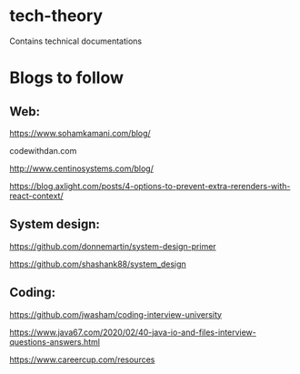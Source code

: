 # tech-theory
Contains technical documentations

# Blogs to follow


Web:
---
https://www.sohamkamani.com/blog/

codewithdan.com

http://www.centinosystems.com/blog/


https://blog.axlight.com/posts/4-options-to-prevent-extra-rerenders-with-react-context/


System design:
--------------
https://github.com/donnemartin/system-design-primer

https://github.com/shashank88/system_design


Coding:
------
https://github.com/jwasham/coding-interview-university

https://www.java67.com/2020/02/40-java-io-and-files-interview-questions-answers.html


https://www.careercup.com/resources
